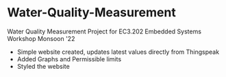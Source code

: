 # Water-Quality-Measurement

Water Quality Measurement Project for EC3.202 Embedded Systems Workshop Monsoon '22

- Simple website created, updates latest values directly from Thingspeak
- Added Graphs and Permissible limits
- Styled the website
